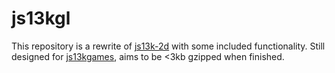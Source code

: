 # js13kgl

This repository is a rewrite of [js13k-2d](https://github.com/kutuluk/js13k-2d) with some included functionality. Still designed for [js13kgames](https://www.js13kgames.com), aims to be <3kb gzipped when finished.
